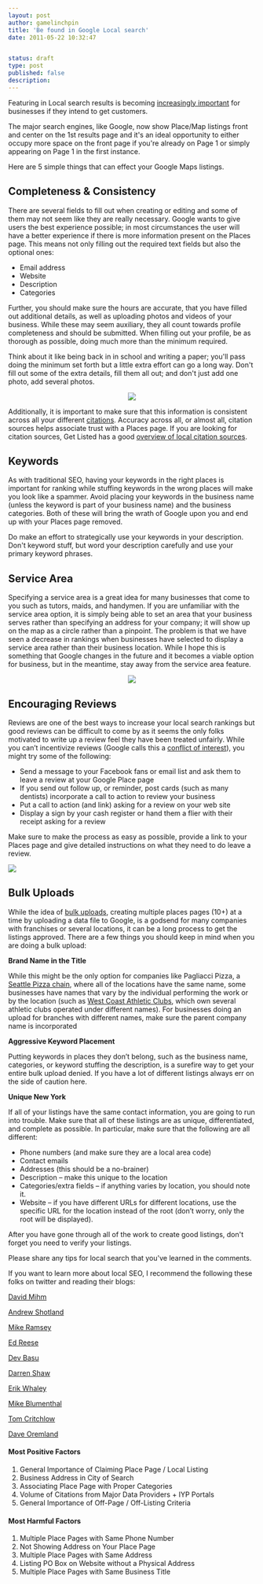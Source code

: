 ```yaml
---
layout: post
author: gamelinchpin
title: 'Be found in Google Local search'
date: 2011-05-22 10:32:47


status: draft
type: post
published: false
description:
---
```

Featuring in Local search results is becoming [increasingly
important](https://sites.google.com/a/pressatgoogle.com/googleplaces/metrics) for businesses if they intend to get customers.

The major search engines, like Google, now show Place/Map listings front
and center on the 1st results page and it's an ideal opportunity to
either occupy more space on the front page if you're already on Page 1
or simply appearing on Page 1 in the first instance.

Here are 5 simple things that can effect your Google Maps listings.

Completeness & Consistency
--------------------------

<div>

There are several fields to fill out when creating or editing and some
of them may not seem like they are really necessary. Google wants to
give users the best experience possible; in most circumstances the user
will have a better experience if there is more information present on
the Places page. This means not only filling out the required text
fields but also the optional
ones:

</div>

-   Email address
-   Website
-   Description
-   Categories

<div>

Further, you should make sure the hours are accurate, that you have
filled out additional details, as well as uploading photos and videos of
your business. While these may seem auxiliary, they all count towards
profile completeness and should be submitted. When filling out your
profile, be as thorough as possible, doing much more than the minimum
required.

</div>

<div>

Think about it like being back in in school and writing a paper; you'll
pass doing the minimum set forth but a little extra effort can go a long
way. Don't fill out some of the extra details, fill them all out; and
don't just add one photo, add several photos.

</div>

<div style="text-align: center;">

[![](/assets/Additional%20Details-framed.png)](http://maps.google.com/maps/place?cid=17498354326215606665)

</div>

<div>

Additionally, it is important to make sure that this information is
consistent across all your different
[citations](http://getlisted.org/resources/why-citations-are-important.aspx). Accuracy across all, or almost all, citation sources helps associate trust with a Places page. If you are looking for citation sources, Get Listed has a good [overview of local citation
sources](http://getlisted.org/resources/where-to-get-citations.aspx).

</div>

<div>

Keywords
--------

</div>

<div>

As with traditional SEO, having your keywords in the right places is
important for ranking while stuffing keywords in the wrong places will
make you look like a spammer. Avoid placing your keywords in the
business name (unless the keyword is part of your business name) and the
business categories. Both of these will bring the wrath of Google upon
you and end up with your Places page removed.

</div>

<div>

Do make an effort to strategically use your keywords in your
description. Don't keyword stuff, but word your description carefully
and use your primary keyword phrases.

</div>

<div>

Service Area
------------

</div>

<div>

Specifying a service area is a great idea for many businesses that come
to you such as tutors, maids, and handymen. If you are unfamiliar with
the service area option, it is simply being able to set an area that
your business serves rather than specifying an address for your company;
it will show up on the map as a circle rather than a pinpoint. The
problem is that we have seen a decrease in rankings when businesses have
selected to display a service area rather than their business location.
While I hope this is something that Google changes in the future and it
becomes a viable option for business, but in the meantime, stay away
from the service area feature.

</div>

<div style="text-align: center;">

![](/assets/Service%20Area-framed.png)

</div>

<div>

Encouraging Reviews
-------------------

</div>

<div>

Reviews are one of the best ways to increase your local search rankings
but good reviews can be difficult to come by as it seems the only folks
motivated to write up a review feel they have been treated unfairly.
While you can’t incentivize reviews (Google calls this a [conflict of
interest](http://www.google.com/support/places/bin/answer.py?hl=en&answer=187622)), you might try some of the
following:

</div>

-   Send a message to your Facebook fans or email list and ask them to
    leave a review at your Google Place page
-   If you send out follow up, or reminder, post cards (such as many
    dentists) incorporate a call to action to review your business
-   Put a call to action (and link) asking for a review on your web site
-   Display a sign by your cash register or hand them a flier with their
    receipt asking for a review

Make sure to make the process as easy as possible, provide a link to
your Places page and give detailed instructions on what they need to do
leave a review.

![](/assets/Roros%20reviews-framed.png)

<div>

Bulk Uploads
------------

</div>

<div>

While the idea of [bulk
uploads](http://www.google.com/support/places/bin/static.py?hl=en&page=guide.cs&guide=28247&topic=28291&from=28092&rd=1), creating multiple places pages (10+) at a time by uploading a data file to Google, is a godsend for many companies with franchises or several
locations, it can be a long process to get the listings approved. There
are a few things you should keep in mind when you are doing a bulk
upload:

</div>

<div>

**Brand Name in the Title**

</div>

<div>

While this might be the only option for companies like Pagliacci Pizza,
a [Seattle Pizza chain](http://www.pagliacci.com/), where all of the locations have the same name, some businesses have names that vary by the individual performing the work or by the location (such as [West Coast Athletic Clubs](http://www.wcaclubs.com/), which own several athletic clubs operated under different names). For businesses doing an upload for branches with different names, make sure the parent company name is incorporated

</div>

<div>

**Aggressive Keyword Placement**

</div>

<div>

Putting keywords in places they don’t belong, such as the business name,
categories, or keyword stuffing the description, is a surefire way to
get your entire bulk upload denied. If you have a lot of different
listings always err on the side of caution here.

</div>

<div>

**Unique New York**

</div>

<div>

If all of your listings have the same contact information, you are going
to run into trouble. Make sure that all of these listings are as unique,
differentiated, and complete as possible. In particular, make sure that
the following are all
different:

</div>

-   Phone numbers (and make sure they are a local area code)
-   Contact emails
-   Addresses (this should be a no-brainer)
-   Description – make this unique to the location
-   Categories/extra fields – if anything varies by location, you should
    note it.
-   Website – if you have different URLs for different locations, use
    the specific URL for the location instead of the root (don’t worry,
    only the root will be displayed).

<div>

After you have gone through all of the work to create good listings,
don't forget you need to verify your listings.

</div>

<div>

Please share any tips for local search that you've learned in the
comments.

</div>

<div>

If you want to learn more about local SEO, I recommend the following
these folks on twitter and reading their
blogs:

</div>

<div>

[David Mihm](http://twitter.com/davidmihm)

</div>

<div>

[Andrew Shotland](http://twitter.com/localseoguide)

</div>

<div>

[Mike Ramsey](http://twitter.com/niftymarketing)

</div>

<div>

[Ed Reese](http://twitter.com/ed_reese)

</div>

<div>

[Dev Basu](http://twitter.com/devbasu)

</div>

<div>

[Darren Shaw](http://twitter.com/edmontonseo)

</div>

<div>

[Erik Whaley](http://twitter.com/localsearcherik)

</div>

<div>

[Mike Blumenthal](http://twitter.com/mblumenthal)

</div>

<div>

[Tom Critchlow](http://twitter.com/tomcritchlow)

</div>

<div>

[Dave Oremland](http://twitter.com/localoptimizer)

</div>



<div style="text-align: center;">

</div>

<div style="text-align: left;">

#### Most Positive Factors

1.  General Importance of Claiming Place Page / Local Listing
2.  Business Address in City of Search
3.  Associating Place Page with Proper Categories
4.  Volume of Citations from Major Data Providers + IYP Portals
5.  General Importance of Off-Page / Off-Listing Criteria

#### Most Harmful Factors

1.  Multiple Place Pages with Same Phone Number
2.  Not Showing Address on Your Place Page
3.  Multiple Place Pages with Same Address
4.  Listing PO Box on Website without a Physical Address
5.  Multiple Place Pages with Same Business Title

 

</div>
